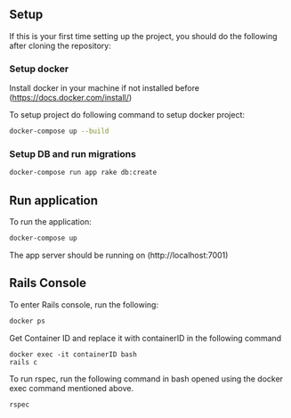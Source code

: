 ## Setup

If this is your first time setting up the project, you should do the following after cloning the repository:

### Setup docker
Install docker in your machine if not installed before (https://docs.docker.com/install/)

To setup project do following command to setup docker project:
```bash
docker-compose up --build
```

### Setup DB and run migrations

```bash
docker-compose run app rake db:create
```

## Run application

To run the application:

```bash
docker-compose up
```

The app server should be running on (http://localhost:7001)

## Rails Console

To enter Rails console, run the following:

```bash
docker ps
```
Get Container ID and replace it with containerID in the following command
```
docker exec -it containerID bash
rails c
```
To run rspec, run the following command in bash opened using the docker exec command mentioned above.
```
rspec
```


